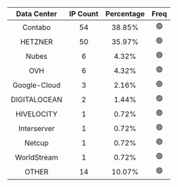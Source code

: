 | Data Center | IP Count | Percentage | Freq |
|:------------:|:--------:|:-----------:|:-----:|
| Contabo | 54 | 38.85% | 🟢 |
| HETZNER | 50 | 35.97% | 🟢 |
| Nubes | 6 | 4.32% | 🟢 |
| OVH | 6 | 4.32% | 🟢 |
| Google-Cloud | 3 | 2.16% | 🟢 |
| DIGITALOCEAN | 2 | 1.44% | 🟢 |
| HIVELOCITY | 1 | 0.72% | 🟢 |
| Interserver | 1 | 0.72% | 🟢 |
| Netcup | 1 | 0.72% | 🟢 |
| WorldStream | 1 | 0.72% | 🟢 |
| OTHER | 14 | 10.07% | 🟢 |